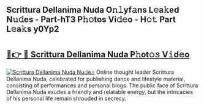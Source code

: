 ## Scrittura Dellanima Nuda O𝚗𝚕yf𝚊ns L𝚎a𝚔ed N𝚞𝚍es - Part-hT3 P𝚑𝚘tos Vi𝚍𝚎o - H𝚘𝚝 Part L𝚎a𝚔s y0Yp2

# <h2><a href="http://kf6rmbz.oniu.top/?m=Scrittura+Dellanima+Nuda">🔗👉 🔴 Scrittura Dellanima Nuda P𝚑ot𝚘𝚜 V𝚒d𝚎o</a></h2>

[![Scrittura Dellanima Nuda Nu𝚍e𝚜](https://i.imgur.com/0qMVB7G.gif)](http://kf6rmbz.oniu.top/?m=Scrittura+Dellanima+Nuda)
Online thought leader Scrittura Dellanima Nuda, celebrated for publishing dance and lifestyle material, consisting of performances and personal blogs. The public face of Scrittura Dellanima Nuda exudes a friendly and relatable energy, but the intricacies of his personal life remain shrouded in secrecy.  
